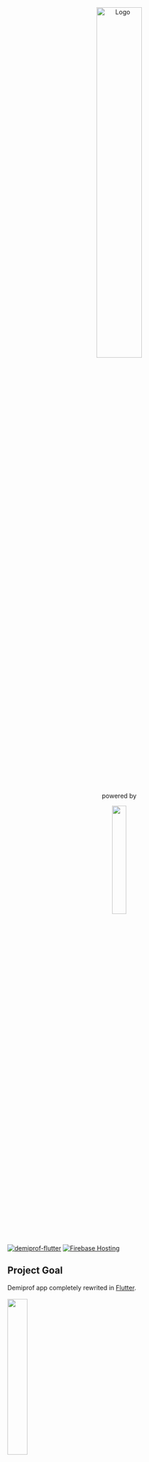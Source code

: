 <div align="center">
<img src="https://i.imgur.com/XMsZqNU.png" alt="Logo" width="45%" height="45%">
<p>
  powered by
</p>
  <a href="https://flutter.dev/">
<img src="https://upload.wikimedia.org/wikipedia/commons/thumb/4/44/Google-flutter-logo.svg/2560px-Google-flutter-logo.svg.png" width="25%" height="25%">
  </a>
</div>

[![demiprof-flutter](https://github.com/Daivy03/demiprof_flutter_app/actions/workflows/deploy-app.yml/badge.svg)](https://github.com/Daivy03/demiprof_flutter_app/actions/workflows/deploy-app.yml)
[![Firebase Hosting](https://img.shields.io/badge/firebase-hosting-orange?logo=firebase)](https://demiprof-b12be-default-rtdb.europe-west1.firebasedatabase.app)


<h2>Project Goal</h2>
Demiprof app completely rewrited in <a href="https://flutter.dev/">Flutter</a>.
<br>
<br>
<img src="https://user-images.githubusercontent.com/75785698/236619604-7a214ea9-ef46-4b21-8a55-0ae4ef202673.png" width="30%" height="30%"/>

## Getting Started

A few resources to get you started if this is your first Flutter project:

- [Lab: Write your first Flutter app](https://docs.flutter.dev/get-started/codelab)
- [Cookbook: Useful Flutter samples](https://docs.flutter.dev/cookbook)

For help getting started with Flutter development, view the
[online documentation](https://docs.flutter.dev/), which offers tutorials,
samples, guidance on mobile development, and a full API reference.

### Quick build app

```
flutter run -d macOS
flutter run -d linux
flutter run -d windows
```

### Release

```
flutter build macos --release
flutter build linux --release
flutter build windows --release
```

## Material Design 3 "Material You"
<img src="https://i.imgur.com/lkmgsMz.jpeg" width="50%"/>

### Resources
https://m3.material.io/theme-builder#/custom
</br>
https://fonts.google.com/
</br>
https://pictogrammers.com/library/mdi/
</br>
https://www.fluttericon.com/

### Guidelines
- [Get Started with Material 3](https://m3.material.io/get-started)
- [Flutter Docs for Material 3](https://m3.material.io/develop/flutter)


